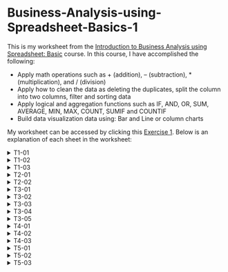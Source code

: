 # Business-Analysis-using-Spreadsheet-Basics-1
This is my worksheet from the [Introduction to Business Analysis using Spreadsheet: Basic](https://www.coursera.org/projects/business-analysis-using-spreadsheets) course.
In this course, I have accomplished the following:
- Apply math operations such as + (addition), – (subtraction), * (multiplication), and / (division)
- Apply how to clean the data as deleting the duplicates, split the column into two columns, filter and sorting data
- Apply logical and aggregation functions such as IF, AND, OR, SUM, AVERAGE, MIN, MAX, COUNT, SUMIF and COUNTIF
- Build data visualization data using: Bar and Line or column charts  

My worksheet can be accessed by clicking this [Exercise 1](https://docs.google.com/spreadsheets/d/1BmC_0BRDZmipxvB5hn9vfqffn4FTiWT8Y7DdCyCOqAw/edit?usp=sharing).
Below is an explanation of each sheet in the worksheet:


<!--------------------------------------- T1-01 ------------------------------------------->
<details>
<summary>T1-01</summary>
   
## <!-- Horizontal Line --> ## 
In this sheet we are showed the Google sheet looks. We have dataset in range `A1:J318`. 

![image for t1-01](images/T1-01.PNG)
</details>

<!--------------------------------------- T1-02 ------------------------------------------->
<details>
<summary>T1-02</summary>

## <!-- Horizontal Line --> ##
On this section, we are told that in spread sheet, the rectangle boxes formed by the pattern are called cells.
Every cells have address or referrence. The address is formed by columns and rows.
For instance, `Hello World` have address A1. We get A in column and 1 in row.

![image for t1-02](images/T1-02.PNG)
</details>

<!--------------------------------------- T1-03 ------------------------------------------->
<details>
<summary>T1-03</summary>
 
## <!-- Horizontal Line --> ##
This sheet perform arithmetic operators. The operators would be:
  
1. Addition `+`
2. Substraction `-`
3. Multiplication `*`
4. Division `/`

In this case we have to calculate **Total Price** of Banana and Apple, So we use addition and multiplication operators.

**Column F** is the price of one apple and one banana. 

![image for t1-03](images/T1-03.PNG)
</details>

<!--------------------------------------- T2-01 ------------------------------------------->
<details>
<summary>T2-01</summary>

## <!-- Horizontal Line --> ##
We can calculate data using operator or function. 

`Column C` perform calculate data using operator and `Column D` using function.

`C2` and `D2` are value of average data

`C3` and `D3` are value of addition data

`C4` and `D4` are value of addition data

![image for t2-01](images/T2-01.PNG)

</details>


<!--------------------------------------- T2-02 ------------------------------------------->
<details>
<summary>T2-02</summary>

## <!-- Horizontal Line --> ##
We have data in range `A1:D11`. Then We do some calculation to answer question below:

1. The total number of all fruits. 			
2. The total number of apples			
3. The total number of kiwis			
4. The total average of all fruits			
5. The total average of bananas			
6. The total average of Pinapple			

The answer will be in range `E13:E18`

![image for t2-02](images/T2-02.PNG)
</details>


<!--------------------------------------- T3-01 ------------------------------------------->
<details>
<summary>T3-01</summary>

## <!-- Horizontal Line --> ##
Next, we going to clean the data. We will remove duplicate data.

The data source in range `A1:A8`. Manually, We found that we have duplicate data in cell `A3` and `A8`.

Remove duplicate manually take time when working with large data sets. So, we going to run function that can remove duplicate data. 

1. Select range `A1:A8`
2. Go to `Data >> Data cleanup >> Remove duplicates`

The result will be in `Column C`.

![image for t3-01](images/T3-01.PNG)
</details>

<!--------------------------------------- T3-02 ------------------------------------------->
<details>
<summary>T3-02</summary>

## <!-- Horizontal Line --> ##
Next task, split column into two column. We use function in menu `Data >> Split text to column >> Select separator in Space`

Then, `Column Name` become `First Name` and `Last Name`. 

![image for t3-02](images/T3-02.PNG)

</details>

<!--------------------------------------- T3-03 ------------------------------------------->
<details>
<summary>T3-03</summary>

## <!-- Horizontal Line --> ##
Here we do sorting data in range `A1:B8`. We sort `First Name` in ascending.

The result in `Column D` and `Column E` we see **Aquanio Greg** is placed in the first list. 

![image for t3-03](images/T3-03.PNG)
</details>

<!--------------------------------------- T3-04 ------------------------------------------->
<details>
<summary>T3-04</summary>

## <!-- Horizontal Line --> ##
In spread sheet we can filter data. When the data is filtered, only rows that meet filter criteria will be displayed and other will be hidden.  

We perform filter in range `A:A`.

![image for t3-04](images/T3-04.PNG)
</details>

<!--------------------------------------- T3-05 ------------------------------------------->
<details>
<summary>T3-05</summary>

## <!-- Horizontal Line --> ##
This task, we try another data and remove duplicate data. Then we sort the data is descending.

![image for t3-05](images/T3-05.PNG)
</details>

<!--------------------------------------- T4-01 ------------------------------------------->
<details>
<summary>T4-01</summary>

## <!-- Horizontal Line --> ##
Next, we have data in rangen `A1:C5`, Then we try to solve these task:
- Sum of all fruits
- max no. of apples
- Min no. of bananas
- Avg no. of Kiwi

![image for t4-01](images/T4-01.PNG)
</details>

<!--------------------------------------- T4-02 ------------------------------------------->
<details>
<summary>T4-02</summary>

## <!-- Horizontal Line --> ##
In `Column C` we perform condition:

```
   IF(APPLE > BANANA) = TRUE
      PRINT "APPLES"
   ELSE
      PRINT "BANANAS"
```

![image for t4-02](images/T4-02.PNG)
</details>

<!--------------------------------------- T4-03 ------------------------------------------->
<details>
<summary>T4-03</summary>

## <!-- Horizontal Line --> ##
This task, we analyze data using logical and agregate function. 

for `AND Function` the condition is
```
  IF A2>B2 AND A2>C2 = TRUE
    RETURN "Apples"
  ELSE
    RETURN "No apples"
```
for `OR Function` the condition is
```
  IF A3>B3 OR A3>C3 = TRUE
    RETURN "Yes"
  ELSE
    RETURN "No"
```
for `NOT Function` the condition is
```
  NOT (TRUE)
    RETURN "Yes"
```
We type each function in range `C7:C9` according to the syntax of spreadsheet

![image for t4-03](images/T4-03.PNG)
</details>

<!--------------------------------------- T5-01 ------------------------------------------->
<details>
<summary>T5-01</summary>

## <!-- Horizontal Line --> ##
Next, we try some of logical agregation function in spreadsheet for data source in range `A1:A19`.
As we can see, we use the spreadsheet function in `Column C` and the result in `Column D`.

![image for t5-01](images/T5-01.PNG)
</details>

<!--------------------------------------- T5-02 ------------------------------------------->
<details>
<summary>T5-02</summary>

## <!-- Horizontal Line --> ##
Here is the bar chart. Bar chart are commonly used to compare several categories of data. 
We try to compare price of Apples, Bananas, Oranges, Kiwi.

The following bar show that Kiwi has highest price than the other fruit. Followed by Banana, Orange and the last is Apple.

![image for t5-02](images/T5-02.PNG)
</details>

<!--------------------------------------- T5-03 ------------------------------------------->
<details>
<summary>T5-03</summary>

## <!-- Horizontal Line --> ##
The last task, we visualize data in range `A1:D11`. We use line chart to perform data. Line chart usually used to show the change data over the time.

For instance, the following line graph shows number of bananas and apple in period 6 june to 16 june.

![image for t5-03](images/T5-03.PNG)
</details>
